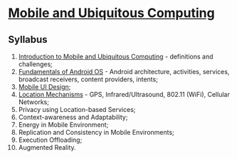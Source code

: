 # [Mobile and Ubiquitous Computing](https://fenix.tecnico.ulisboa.pt/disciplinas/CMov23/2023-2024/2-semestre)

## Syllabus

1. [Introduction to Mobile and Ubiquitous Computing](01-introduction.md) - definitions and challenges;
2. [Fundamentals of Android OS](02-android-fundamentals.md) - Android architecture, activities, services, broadcast receivers, content providers, intents;
3. [Mobile UI Design](03-mobile-ui-design.md);
4. [Location Mechanisms](04-location-mechanisms.md) - GPS, Infrared/Ultrasound, 802.11 (WiFi), Cellular Networks;
5. Privacy using Location-based Services;
6. Context-awareness and Adaptability;
7. Energy in Mobile Environment;
8. Replication and Consistency in Mobile Environments;
9. Execution Offloading;
10. Augmented Reality.